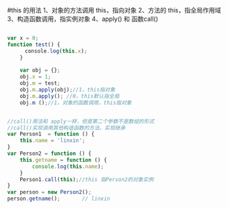 #this  的用法
1、对象的方法调用 this，指向对象
2、方法的 this，指全局作用域
3、构造函数调用，指实例对象
4、apply() 和 函数call()
```javascript

var x = 0;
function test() {
    　console.log(this.x);
    }
    
    var obj = {};
    obj.x = 1;
    obj.m = test;
    obj.m.apply(obj);//1，this指对象
    obj.m.apply(); //0，this默认指全局
    obj.m ();//1，对象的函数调用，this指对象
```
```javascript

//call()用法和 apply一样，但是第二个参数不是数组的形式
//call()实现调用其他构造函数的方法，实现继承
var Person1  = function () {
    this.name = 'linxin';
}
var Person2 = function () {
    this.getname = function () {
        console.log(this.name);
    }
    Person1.call(this);//this 指Person2的对象实例
}
var person = new Person2();
person.getname();       // linxin
```

